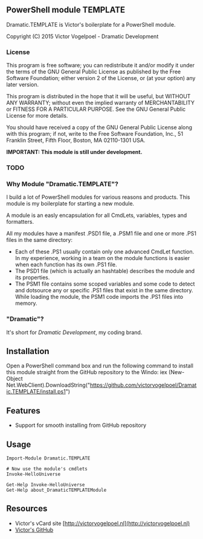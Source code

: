 ## PowerShell module TEMPLATE ##

Dramatic.TEMPLATE is Victor's boilerplate for a PowerShell module.

Copyright (C) 2015 Victor Vogelpoel - Dramatic Development

### License ###

This program is free software; you can redistribute it and/or modify it under the terms of the GNU General Public License as published by the Free Software Foundation; either version 2 of the License, or (at your option) any later version.

This program is distributed in the hope that it will be useful, but WITHOUT ANY WARRANTY; without even the implied warranty of MERCHANTABILITY or FITNESS FOR A PARTICULAR PURPOSE.  See the GNU General Public License for more details.

You should have received a copy of the GNU General Public License along with this program; if not, write to the Free Software Foundation, Inc., 51 Franklin Street, Fifth Floor, Boston, MA 02110-1301 USA.


**IMPORTANT: This module is still under development.**

### TODO ###



### Why Module "Dramatic.TEMPLATE"? ###
I build a lot of PowerShell modules for various reasons and products. This module is my boilerplate for starting a new module.

A module is an easly encapsulation for all CmdLets, variables, types and formatters. 

All my modules have a manifest .PSD1 file, a .PSM1 file and one or more .PS1 files in the same directory: 

- Each of these .PS1 usually contain only one advanced CmdLet function. In my experience, working in a team on the module functions is easier when each function has its own .PS1 file. 
- The PSD1 file (which is actually an hashtable) describes the module and its properties.
- The PSM1 file contains some scoped variables and some code to detect and dotsource any or specific .PS1 files that exist in the same directory. While loading the module, the PSM1 code imports the .PS1 files into memory. 


### "Dramatic"? ###
It's short for *Dramatic Development*, my coding brand.


## Installation ##
Open a PowerShell command box and run the following command to install this module straight from the GitHub repository to the Windo:
iex (New-Object Net.WebClient).DownloadString("https://github.com/victorvogelpoel/Dramatic.TEMPLATE/install.ps1")


## Features ##
- Support for smooth installing from GitHub repository


## Usage ##
    
    Import-Module Dramatic.TEMPLATE

	# Now use the module's cmdlets
	Invoke-HelloUniverse
	
	Get-Help Invoke-HelloUniverse
	Get-Help about_DramaticTEMPLATEModule


## Resources ##
- Victor's vCard site [http://victorvogelpoel.nl](http://victorvogelpoel.nl)
- [Victor's GitHub](https://github.com/victorvogelpoel) 
